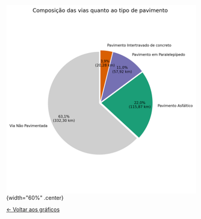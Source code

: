 ![Composição por tipo de pavimento](grafico1.png){width="60%" .center}


[← Voltar aos gráficos](index.md)
